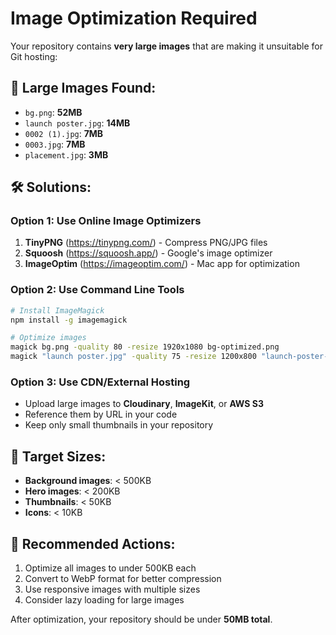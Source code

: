 # Image Optimization Required

Your repository contains **very large images** that are making it unsuitable for Git hosting:

## 🚨 Large Images Found:
- `bg.png`: **52MB** 
- `launch poster.jpg`: **14MB**
- `0002 (1).jpg`: **7MB**
- `0003.jpg`: **7MB**
- `placement.jpg`: **3MB**

## 🛠️ Solutions:

### Option 1: Use Online Image Optimizers
1. **TinyPNG** (https://tinypng.com/) - Compress PNG/JPG files
2. **Squoosh** (https://squoosh.app/) - Google's image optimizer
3. **ImageOptim** (https://imageoptim.com/) - Mac app for optimization

### Option 2: Use Command Line Tools
```bash
# Install ImageMagick
npm install -g imagemagick

# Optimize images
magick bg.png -quality 80 -resize 1920x1080 bg-optimized.png
magick "launch poster.jpg" -quality 75 -resize 1200x800 "launch-poster-optimized.jpg"
```

### Option 3: Use CDN/External Hosting
- Upload large images to **Cloudinary**, **ImageKit**, or **AWS S3**
- Reference them by URL in your code
- Keep only small thumbnails in your repository

## 🎯 Target Sizes:
- **Background images**: < 500KB
- **Hero images**: < 200KB  
- **Thumbnails**: < 50KB
- **Icons**: < 10KB

## 📝 Recommended Actions:
1. Optimize all images to under 500KB each
2. Convert to WebP format for better compression
3. Use responsive images with multiple sizes
4. Consider lazy loading for large images

After optimization, your repository should be under **50MB total**.
